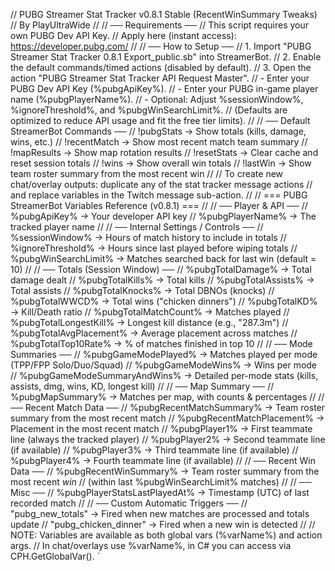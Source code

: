 // PUBG Streamer Stat Tracker v0.8.1 Stable (RecentWinSummary Tweaks)
// By PlayUltraWide
//
// ── Requirements ──
// This script requires your own PUBG Dev API Key.
// Apply here (instant access): https://developer.pubg.com/
//
// ── How to Setup ──
// 1. Import "PUBG Streamer Stat Tracker 0.8.1 Export_public.sb" into StreamerBot.
// 2. Enable the default commands/timed actions (disabled by default).
// 3. Open the action "PUBG Streamer Stat Tracker API Request Master".
//    - Enter your PUBG Dev API Key (%pubgApiKey%).
//    - Enter your PUBG in-game player name (%pubgPlayerName%).
//    - Optional: Adjust %sessionWindow%, %ignoreThreshold%, and %pubgWinSearchLimit%.
//      (Defaults are optimized to reduce API usage and fit the free tier limits).
//
// ── Default StreamerBot Commands ──
// !pubgStats      → Show totals (kills, damage, wins, etc.)
// !recentMatch    → Show most recent match team summary
// !mapResults     → Show map rotation results
// !resetStats     → Clear cache and reset session totals
// !wins           → Show overall win totals
// !lastWin        → Show team roster summary from the most recent win
//
// To create new chat/overlay outputs: duplicate any of the stat tracker message actions
// and replace variables in the Twitch message sub-action.
//
// === PUBG StreamerBot Variables Reference (v0.8.1) ===
//
// ── Player & API ──
// %pubgApiKey%                   → Your developer API key
// %pubgPlayerName%                → The tracked player name
//
// ── Internal Settings / Controls ──
// %sessionWindow%                 → Hours of match history to include in totals
// %ignoreThreshold%               → Hours since last played before wiping totals
// %pubgWinSearchLimit%            → Matches searched back for last win (default = 10)
//
// ── Totals (Session Window) ──
// %pubgTotalDamage%               → Total damage dealt
// %pubgTotalKills%                → Total kills
// %pubgTotalAssists%              → Total assists
// %pubgTotalKnocks%               → Total DBNOs (knocks)
// %pubgTotalWWCD%                 → Total wins ("chicken dinners")
// %pubgTotalKD%                   → Kill/Death ratio
// %pubgTotalMatchCount%           → Matches played
// %pubgTotalLongestKill%          → Longest kill distance (e.g., "287.3m")
// %pubgTotalAvgPlacement%         → Average placement across matches
// %pubgTotalTop10Rate%            → % of matches finished in top 10
//
// ── Mode Summaries ──
// %pubgGameModePlayed%            → Matches played per mode (TPP/FPP Solo/Duo/Squad)
// %pubgGameModeWins%              → Wins per mode
// %pubgGameModeSummaryAndWins%    → Detailed per-mode stats (kills, assists, dmg, wins, KD, longest kill)
//
// ── Map Summary ──
// %pubgMapSummary%                → Matches per map, with counts & percentages
//
// ── Recent Match Data ──
// %pubgRecentMatchSummary%        → Team roster summary from the most recent match
// %pubgRecentMatchPlacement%      → Placement in the most recent match
// %pubgPlayer1%                   → First teammate line (always the tracked player)
// %pubgPlayer2%                   → Second teammate line (if available)
// %pubgPlayer3%                   → Third teammate line (if available)
// %pubgPlayer4%                   → Fourth teammate line (if available)
//
// ── Recent Win Data ──
// %pubgRecentWinSummary%          → Team roster summary from the most recent *win*
//                                    (within last %pubgWinSearchLimit% matches)
//
// ── Misc ──
// %pubgPlayerStatsLastPlayedAt%   → Timestamp (UTC) of last recorded match
//
// ── Custom Automatic Triggers ──
// "pubg_new_totals"               → Fired when new matches are processed and totals update
// "pubg_chicken_dinner"           → Fired when a new win is detected
//
// NOTE: Variables are available as both global vars (%varName%) and action args.
// In chat/overlays use %varName%, in C# you can access via CPH.GetGlobalVar<T>().
`
